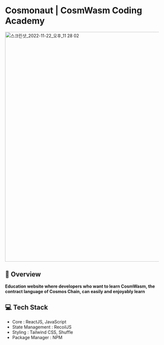 # Cosmonaut | CosmWasm Coding Academy
<img width="750" alt="스크린샷_2022-11-22_오후_11 28 02" src="https://user-images.githubusercontent.com/107841492/225522092-f5464a96-7ca4-486a-adb3-0321722bc307.png">

## 🔭 Overview
**Education website where developers who want to learn CosmWasm, the contract language of Cosmos Chain, can easily and enjoyably learn**

## 💻 Tech Stack
- Core : ReactJS, JavaScript
- State Management : RecoilJS
- Styling : Tailwind CSS, Shuffle
- Package Manager : NPM
